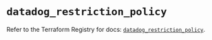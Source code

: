 # `datadog_restriction_policy`

Refer to the Terraform Registry for docs: [`datadog_restriction_policy`](https://registry.terraform.io/providers/datadog/datadog/3.34.0/docs/resources/restriction_policy).

